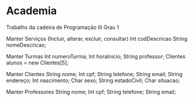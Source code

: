 # Academia
Trabalho da cadeira de Programação III Grau 1

Manter Serviços (Incluir, alterar, excluir, consultar)
	Int	codDescricao
	String 	nomeDescricao;

Manter Turmas
	Int 	numeroTurma;
	Int 	horaInicio;	
	String	professor;
	Clientes alunos = new Clientes[5];
	
Manter Clientes
	String  nome;
	Int 	cpf;
	String 	telefone;
	String 	email;
	String 	endereço;
	Int 	nascimento;
	Char 	sexo;
	String 	estadoCivil;
	Char	situacao;

Manter Professores
	String  nome;
	Int 	cpf;
	String 	telefone;
	String 	email;


